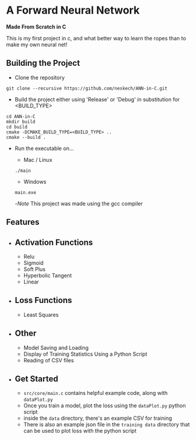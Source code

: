 # A Forward Neural Network

**Made From Scratch in C**

This is my first project in c, and what better way to learn the ropes than to make my own neural net!



## Building the Project

- Clone the repository
```shell
git clone --recursive https://github.com/neskech/ANN-in-C.git
```
- Build the project either using 'Release' or 'Debug' in substitution for <BUILD_TYPE>
```shell
cd ANN-in-C
mkdir build
cd build
cmake -DCMAKE_BUILD_TYPE=<BUILD_TYPE> ..
cmake --build .
```

- Run the executable on...

  - Mac / Linux 
  ```shell
  ./main
  ```
  - Windows
  ```shell
  main.exe
  ```

  -*Note* This project was made using the gcc compiler
  
## Features

- Activation Functions
  - 
   - Relu
   - Sigmoid
   - Soft Plus
   - Hyperbolic Tangent
   - Linear


- Loss Functions
  -
    - Least Squares

- Other
  -
     -  Model Saving and Loading
     -  Display of Training Statistics Using a Python Script
     -  Reading of CSV files

- Get Started
  -
     - `src/core/main.c` contains helpful example code, along with `dataPlot.py`
     - Once you train a model, plot the loss using the `dataPlot.py` python script
     - inside the `data` directory, there's an example CSV for training 
     - There is also an example json file in the `training data` directory that can be used to plot loss with the python script
  